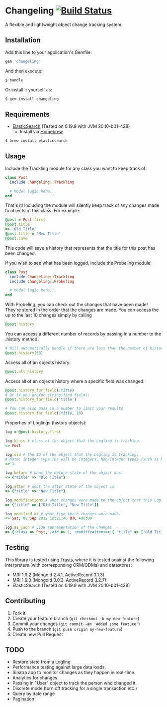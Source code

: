 # Changeling [![Build Status][travis-image]][travis-link]

[travis-image]: https://secure.travis-ci.org/hahuang65/Changeling.png?branch=master
[travis-link]: http://travis-ci.org/hahuang65/Changeling
[travis-home]: http://travis-ci.org/
[brew-home]: http://mxcl.github.com/homebrew/
[elasticsearch-home]: http://www.elasticsearch.org

A flexible and lightweight object change tracking system.

## Installation

Add this line to your application's Gemfile:

```ruby
gem 'changeling'
```

And then execute:

```sh
$ bundle
```

Or install it yourself as:

```sh
$ gem install changeling
```

## Requirements

* [ElasticSearch][elasticsearch-home] (Tested on 0.19.9 with JVM 20.10-b01-428)
  * Install via [Homebrew][brew-home]

```sh
$ brew install elasticsearch
```

## Usage

Include the Trackling module for any class you want to keep track of:

```ruby
class Post
  include Changeling::Trackling

  # Model logic here...
end
```

That's it! Including the module will silently keep track of any changes made to objects of this class.
For example:

```ruby
@post = Post.first
@post.title
=> 'Old Title'
@post.title = 'New Title'
@post.save
```

This code will save a history that represents that the title for this post has been changed.

If you wish to see what has been logged, include the Probeling module:

```ruby
class Post
  include Changeling::Trackling
  include Changeling::Probeling

  # Model logic here...
end
```

With Probeling, you can check out the changes that have been made! They're stored in the order that the changes are made.
You can access the up to the last 10 changes simply by calling

```ruby
@post.history
```

You can access a different number of records by passing in a number to the .history method:

```ruby
# Will automatically handle if there are less than the number of histories requested.
@post.history(50)
```

Access all of an objects history:

```ruby
@post.all_history
```

Access all of an objects history where a specific field was changed:

```ruby
@post.history_for_field(:title)
# Or if you prefer stringified fields:
@post.history_for_field('title')

# You can also pass in a number to limit your results
@post.history_for_field(:title, 10)
```

Properties of Loglings (history objects):

```ruby
log = @post.history.first

log.klass # class of the object that the Logling is tracking.
=> Post

log.oid # the ID of the object that the Logling is tracking.
# Note: integer type IDs will be integers. Non-integer types (such as Mongo's IDs) will be represented as a string.
=> 1

log.before # what the before state of the object was.
=> {"title" => "Old Title"}

log.after # what the after state of the object is.
=> {"title" => "New Title"}

log.modifications # what changes were made to the object that this Logling recorded. Basically a roll up of the .before and .after methods.
=> {"title" => ["Old Title", "New Title"]}

log.modified_at # what time these changes were made.
=> Sat, 08 Sep 2012 10:21:46 UTC +00:00

log.as_json # JSON representation of the changes.
=> {:class => Post, :oid => 1, :modifications=> { "title" => ["Old Title", "New Title"] }, :modified_at => Sat, 08 Sep 2012 10:21:46 UTC +00:00}
```

## Testing

This library is tested using [Travis][travis-home], where it is tested
against the following interpreters (with corresponding ORM/ODMs) and datastores:

* MRI 1.9.2 (Mongoid 2.4.1, ActiveRecord 3.1.3)
* MRI 1.9.3 (Mongoid 3.0.3, ActiveRecord 3.2.7)
* ElasticSearch (Tested on 0.19.9 with JVM 20.10-b01-428)

## Contributing

1. Fork it
2. Create your feature branch (`git checkout -b my-new-feature`)
3. Commit your changes (`git commit -am 'Added some feature'`)
4. Push to the branch (`git push origin my-new-feature`)
5. Create new Pull Request

## TODO

* Restore state from a Logling
* Performance testing against large data loads.
* Sinatra app to monitor changes as they happen in real-time.
* Analytics for changes.
* Passing in "User" object to track the person who changed it.
* Discrete mode (turn off tracking for a single transaction etc.)
* Query by date range
* Pagination
